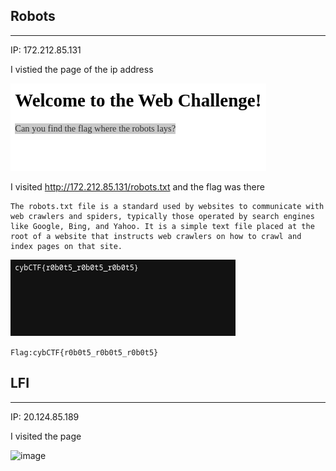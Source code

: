 ## Robots
<hr>

IP: 172.212.85.131

I vistied the page of the ip address

![image](https://github.com/shayol33/cybCTF/blob/main/Aessts/robots.png)

I visited http://172.212.85.131/robots.txt and the flag was there
```
The robots.txt file is a standard used by websites to communicate with web crawlers and spiders, typically those operated by search engines like Google, Bing, and Yahoo. It is a simple text file placed at the root of a website that instructs web crawlers on how to crawl and index pages on that site.
```

![image](https://github.com/shayol33/cybCTF/blob/main/Aessts/robots1.png)

```Flag:cybCTF{r0b0t5_r0b0t5_r0b0t5}```

## LFI
<hr>

IP: 20.124.85.189

I visited the page

![image](https://github.com/shayol33/cybCTF/blob/main/Aessts/lfi.png)
